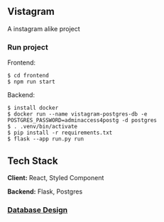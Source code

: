 ## Vistagram

A instagram alike project

### Run project

Frontend:

```
$ cd frontend
$ npm run start
```

Backend:

```
$ install docker
$ docker run --name vistagram-postgres-db -e POSTGRES_PASSWORD=adminaccess4postg -d postgres
$ . .venv/bin/activate
$ pip install -r requirements.txt
$ flask --app run.py run

```

## Tech Stack

**Client:** React, Styled Component

**Backend:** Flask, Postgres

### [Database Design](https://dbdiagram.io/d/Vistagram_database_design-689825d8dd90d178653c456f)
